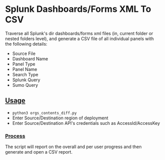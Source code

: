 # Splunk Dashboards/Forms XML To CSV

Traverse all Splunk's dir dashboards/forms xml files (in, current folder or nested folders level), and generate a CSV file of all individual panels with the following details:

- Source File	
- Dashboard Name	
- Panel Type	
- Panel Name	
- Search Type	
- Splunk Query	
- Sumo Query

## <u>Usage</u>

- `python3 orgs_contents_diff.py`
- Enter Source/Destination region of deployment 
- Enter Source/Destination API's credentials such as AccessId/AccessKey

### <u>Process</u>

The script will report on the overall and per user progress and then generate and open a CSV report.